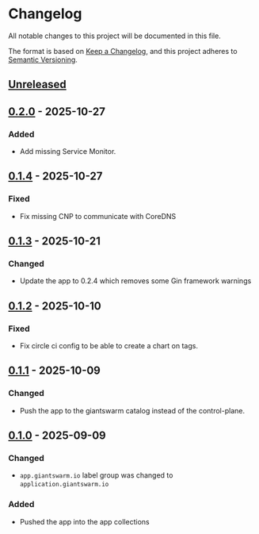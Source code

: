 # Changelog

All notable changes to this project will be documented in this file.

The format is based on [Keep a Changelog](https://keepachangelog.com/en/1.0.0/),
and this project adheres to [Semantic Versioning](https://semver.org/spec/v2.0.0.html).

## [Unreleased]

## [0.2.0] - 2025-10-27

### Added

- Add missing Service Monitor.

## [0.1.4] - 2025-10-27

### Fixed

- Fix missing CNP to communicate with CoreDNS

## [0.1.3] - 2025-10-21

### Changed

- Update the app to 0.2.4 which removes some Gin framework warnings

## [0.1.2] - 2025-10-10

### Fixed

- Fix circle ci config to be able to create a chart on tags.

## [0.1.1] - 2025-10-09

### Changed

- Push the app to the giantswarm catalog instead of the control-plane.

## [0.1.0] - 2025-09-09

### Changed

- `app.giantswarm.io` label group was changed to `application.giantswarm.io`

### Added
 
- Pushed the app into the app collections

[Unreleased]: https://github.com/giantswarm/alertmanager-to-github-app/compare/v0.2.0...HEAD
[0.2.0]: https://github.com/giantswarm/alertmanager-to-github-app/compare/v0.1.4...v0.2.0
[0.1.4]: https://github.com/giantswarm/alertmanager-to-github-app/compare/v0.1.3...v0.1.4
[0.1.3]: https://github.com/giantswarm/alertmanager-to-github-app/compare/v0.1.2...v0.1.3
[0.1.2]: https://github.com/giantswarm/alertmanager-to-github-app/compare/v0.1.1...v0.1.2
[0.1.1]: https://github.com/giantswarm/alertmanager-to-github-app/compare/v0.1.0...v0.1.1
[0.1.0]: https://github.com/giantswarm/alertmanager-to-github-app/releases/tag/v0.1.0

